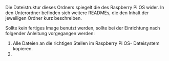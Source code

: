 Die Dateistruktur dieses Ordners spiegelt die des Raspberry Pi OS wider.
In den Unterordner befinden sich weitere READMEs, die den Inhalt der jeweiligen Ordner kurz beschreiben.

Sollte kein fertiges Image benutzt werden, sollte bei der Einrichtung nach folgender Anleitung vorgegangen werden:

1. Alle Dateien an die richtigen Stellen im Raspberry Pi OS- Dateisystem kopieren.
2. 